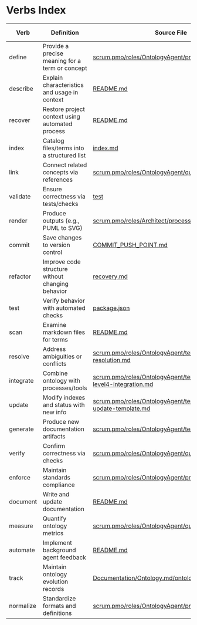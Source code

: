 # Verbs Index

| Verb | Definition | Source File | Line | Cross-Reference |
|------|------------|-------------|------|-----------------|
| define | Provide a precise meaning for a term or concept | [scrum.pmo/roles/OntologyAgent/process.md](../../scrum.pmo/roles/OntologyAgent/process.md) | 28 | [Ontology](../Ontology.md/nouns.index.md) |
| describe | Explain characteristics and usage in context | [README.md](../../README.md) | 26 | [Glossary](../Ontology.md/nouns.index.md) |
| recover | Restore project context using automated process | [README.md](../../README.md) | 52 | [Recovery](../Ontology.md/nouns.index.md) |
| index | Catalog files/terms into a structured list | [index.md](../../index.md) | 1 | [Index](../Ontology.md/nouns.index.md) |
| link | Connect related concepts via references | [scrum.pmo/roles/OntologyAgent/quick-reference.md](../../scrum.pmo/roles/OntologyAgent/quick-reference.md) | 150 | [Cross-Reference](../Ontology.md/nouns.index.md) |
| validate | Ensure correctness via tests/checks | [test](../../test) | 1 | [QA](../Ontology.md/nouns.index.md) |
| render | Produce outputs (e.g., PUML to SVG) | [scrum.pmo/roles/Architect/process.md](../../scrum.pmo/roles/Architect/process.md) | 27 | [PlantUML](../Ontology.md/nouns.index.md) |
| commit | Save changes to version control | [COMMIT_PUSH_POINT.md](../../COMMIT_PUSH_POINT.md) | 1 | [Repository](../Ontology.md/nouns.index.md) |
| refactor | Improve code structure without changing behavior | [recovery.md](../../recovery.md) | 58 | [Developer](../Ontology.md/nouns.index.md) |
| test | Verify behavior with automated checks | [package.json](../../package.json) | 9 | [Vitest](../Ontology.md/nouns.index.md) |
| scan | Examine markdown files for terms | [README.md](../../README.md) | 67 | [Ontology](../Ontology.md/nouns.index.md) |
| resolve | Address ambiguities or conflicts | [scrum.pmo/roles/OntologyAgent/templates/ambiguity-resolution.md](../../scrum.pmo/roles/OntologyAgent/templates/ambiguity-resolution.md) | 3 | [Ambiguities](../Ontology.md/ambiguities.index.md) |
| integrate | Combine ontology with processes/tools | [scrum.pmo/roles/OntologyAgent/templates/cmm-level4-integration.md](../../scrum.pmo/roles/OntologyAgent/templates/cmm-level4-integration.md) | 3 | [CMM](../Ontology.md/nouns.index.md) |
| update | Modify indexes and status with new info | [scrum.pmo/roles/OntologyAgent/templates/index-update-template.md](../../scrum.pmo/roles/OntologyAgent/templates/index-update-template.md) | 3 | [Ontology](../Ontology.md/nouns.index.md) |
| generate | Produce new documentation artifacts | [scrum.pmo/roles/OntologyAgent/templates/README.md](../../scrum.pmo/roles/OntologyAgent/templates/README.md) | 5 | [Documentation](../Ontology.md/nouns.index.md) |
| verify | Confirm correctness via checks | [scrum.pmo/roles/OntologyAgent/quick-reference.md](../../scrum.pmo/roles/OntologyAgent/quick-reference.md) | 36 | [QA](../Ontology.md/nouns.index.md) |
| enforce | Maintain standards compliance | [scrum.pmo/roles/OntologyAgent/process.md](../../scrum.pmo/roles/OntologyAgent/process.md) | 27 | [CMM](../Ontology.md/nouns.index.md) |
| document | Write and update documentation | [README.md](../../README.md) | 36 | [Article](../Ontology.md/nouns.index.md) |
| measure | Quantify ontology metrics | [scrum.pmo/roles/OntologyAgent/quick-reference.md](../../scrum.pmo/roles/OntologyAgent/quick-reference.md) | 215 | [Metrics](../Ontology.md/nouns.index.md) |
| automate | Implement background agent feedback | [README.md](../../README.md) | 28 | [Background Agent](../Ontology.md/nouns.index.md) |
| track | Maintain ontology evolution records | [Documentation/Ontology.md/ontology.status.md](../../Documentation/Ontology.md/ontology.status.md) | 1 | [Status](../Ontology.md/ontology.status.md) |
| normalize | Standardize formats and definitions | [scrum.pmo/roles/OntologyAgent/process.md](../../scrum.pmo/roles/OntologyAgent/process.md) | 70 | [Quality](../Ontology.md/nouns.index.md) |